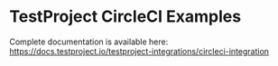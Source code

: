 # TestProject CircleCI Examples
Complete documentation is available here:  https://docs.testproject.io/testproject-integrations/circleci-integration
